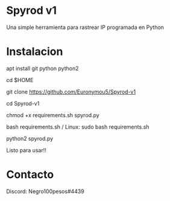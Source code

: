 # Spyrod v1
Una simple herramienta para rastrear IP programada en Python
# Instalacion

apt install git python python2

cd $HOME

git clone https://github.com/Euronymou5/Spyrod-v1

cd Spyrod-v1

chmod +x requirements.sh spyrod.py

bash requirements.sh / Linux: sudo bash requirements.sh

python2 spyrod.py

Listo para usar!!
# Contacto
Discord: Negro100pesos#4439
